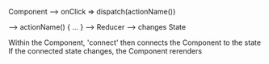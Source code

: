 Component --> onClick => dispatch(actionName())

--> actionName() { ... } --> Reducer --> changes State

Within the Component, 'connect' then connects the Component to the state
If the connected state changes, the Component rerenders
